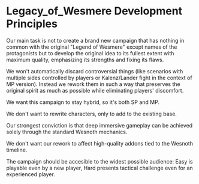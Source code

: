 # Legacy_of_Wesmere Development Principles

Our main task is not to create a brand new campaign that has nothing in common with the original "Legend of Wesmere" except names of the protagonists but to develop the original idea to its fullest extent with maximum quality, emphasizing its strengths and fixing its flaws.

We won't automatically discard controversial things (like scenarios with multiple sides controlled by players or Kalenz/Lander fight in the context of MP version). Instead we rework them in such a way that preserves the original spirit as much as possible while eliminating players' discomfort.

We want this campaign to stay hybrid, so it's both SP and MP.

We don't want to rewrite characters, only to add to the existing base.

Our strongest conviction is that deep immersive gameplay can be achieved solely through the standard Wesnoth mechanics.

We don't want our rework to affect high-quality addons tied to the Wesnoth timeline.

The campaign should be accesible to the widest possible audience: Easy is playable even by a new player, Hard presents tactical challenge even for an experienced player.
